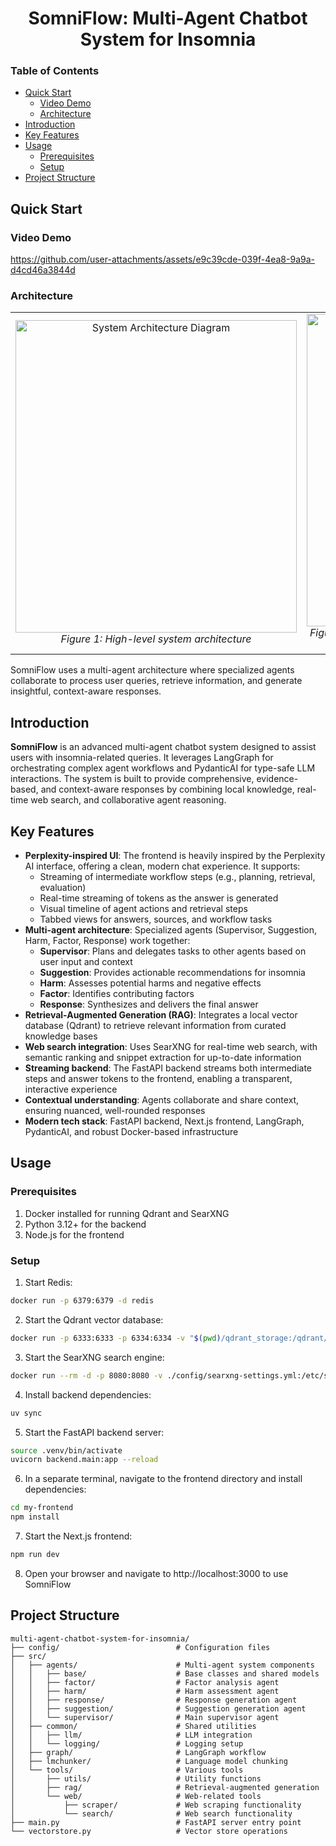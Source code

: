 <h1 align="center"><b>SomniFlow: Multi-Agent Chatbot System for Insomnia</b></h1>

### Table of Contents
- [Quick Start](#quick-start)
  - [Video Demo](#video-demo)
  - [Architecture](#architecture)
- [Introduction](#introduction)
- [Key Features](#key-features)
- [Usage](#usage)
  - [Prerequisites](#prerequisites)
  - [Setup](#setup)
- [Project Structure](#project-structure)

## Quick Start
### Video Demo
https://github.com/user-attachments/assets/e9c39cde-039f-4ea8-9a9a-d4cd46a3844d

### Architecture

<div align="center">
  <table>
    <tr>
      <td align="center">
        <img src="./assets/architecture-diagram.png" alt="System Architecture Diagram" width="450" height="500"/>
        <br>
        <em>Figure 1: High-level system architecture</em>
      </td>
      <td align="center">
        <img src="./assets/agent-flow.png" alt="Agent Interaction Flow" width="450" height="500"/>
        <br>
        <em>Figure 2: Detailed flow of information between specialized agents</em>
      </td>
    </tr>
  </table>
</div>

SomniFlow uses a multi-agent architecture where specialized agents collaborate to process user queries, retrieve information, and generate insightful, context-aware responses.

## Introduction

**SomniFlow** is an advanced multi-agent chatbot system designed to assist users with insomnia-related queries. It leverages LangGraph for orchestrating complex agent workflows and PydanticAI for type-safe LLM interactions. The system is built to provide comprehensive, evidence-based, and context-aware responses by combining local knowledge, real-time web search, and collaborative agent reasoning.

## Key Features
- **Perplexity-inspired UI**: The frontend is heavily inspired by the Perplexity AI interface, offering a clean, modern chat experience. It supports:
  - Streaming of intermediate workflow steps (e.g., planning, retrieval, evaluation)
  - Real-time streaming of tokens as the answer is generated
  - Visual timeline of agent actions and retrieval steps
  - Tabbed views for answers, sources, and workflow tasks
- **Multi-agent architecture**: Specialized agents (Supervisor, Suggestion, Harm, Factor, Response) work together:
  - **Supervisor**: Plans and delegates tasks to other agents based on user input and context
  - **Suggestion**: Provides actionable recommendations for insomnia
  - **Harm**: Assesses potential harms and negative effects
  - **Factor**: Identifies contributing factors
  - **Response**: Synthesizes and delivers the final answer
- **Retrieval-Augmented Generation (RAG)**: Integrates a local vector database (Qdrant) to retrieve relevant information from curated knowledge bases
- **Web search integration**: Uses SearXNG for real-time web search, with semantic ranking and snippet extraction for up-to-date information
- **Streaming backend**: The FastAPI backend streams both intermediate steps and answer tokens to the frontend, enabling a transparent, interactive experience
- **Contextual understanding**: Agents collaborate and share context, ensuring nuanced, well-rounded responses
- **Modern tech stack**: FastAPI backend, Next.js frontend, LangGraph, PydanticAI, and robust Docker-based infrastructure

## Usage

### Prerequisites
1. Docker installed for running Qdrant and SearXNG
2. Python 3.12+ for the backend
3. Node.js for the frontend

### Setup
1. Start Redis:
```bash
docker run -p 6379:6379 -d redis
```

2. Start the Qdrant vector database:
```bash
docker run -p 6333:6333 -p 6334:6334 -v "$(pwd)/qdrant_storage:/qdrant/storage:z" qdrant/qdrant
```

3. Start the SearXNG search engine:
```bash
docker run --rm -d -p 8080:8080 -v ./config/searxng-settings.yml:/etc/searxng/settings.yml -e "BASE_URL=http://localhost:8080/" -e "INSTANCE_NAME=my-instance" searxng/searxng
```

4. Install backend dependencies:
```bash
uv sync
```

5. Start the FastAPI backend server:
```bash
source .venv/bin/activate
uvicorn backend.main:app --reload
```

6. In a separate terminal, navigate to the frontend directory and install dependencies:
```bash
cd my-frontend
npm install
```

7. Start the Next.js frontend:
```bash
npm run dev
```

8. Open your browser and navigate to http://localhost:3000 to use SomniFlow

## Project Structure

```
multi-agent-chatbot-system-for-insomnia/
├── config/                          # Configuration files
├── src/
│   ├── agents/                      # Multi-agent system components
│   │   ├── base/                    # Base classes and shared models
│   │   ├── factor/                  # Factor analysis agent
│   │   ├── harm/                    # Harm assessment agent
│   │   ├── response/                # Response generation agent
│   │   ├── suggestion/              # Suggestion generation agent
│   │   └── supervisor/              # Main supervisor agent
│   ├── common/                      # Shared utilities
│   │   ├── llm/                     # LLM integration
│   │   └── logging/                 # Logging setup
│   ├── graph/                       # LangGraph workflow
│   ├── lmchunker/                   # Language model chunking
│   └── tools/                       # Various tools
│       ├── utils/                   # Utility functions
│       ├── rag/                     # Retrieval-augmented generation
│       └── web/                     # Web-related tools
│           ├── scraper/             # Web scraping functionality
│           └── search/              # Web search functionality
├── main.py                          # FastAPI server entry point
└── vectorstore.py                   # Vector store operations
```
